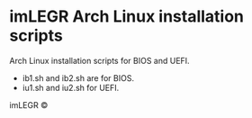 # imLEGR Arch Linux installation scripts

Arch Linux installation scripts for BIOS and UEFI.
* ib1.sh and ib2.sh are for BIOS.
* iu1.sh and iu2.sh for UEFI.

imLEGR ©
